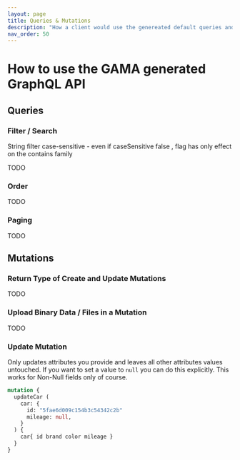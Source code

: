 ```yaml
---
layout: page
title: Queries & Mutations
description: "How a client would use the genereated default queries and mutations."
nav_order: 50
---
```


# How to use the GAMA generated GraphQL API

## Queries

### Filter / Search 

String filter case-sensitive - even if caseSensitive false , flag has only effect on the contains family 

TODO

### Order

TODO

### Paging 

TODO

## Mutations

### Return Type of Create and Update Mutations

TODO

### Upload Binary Data / Files in a Mutation

TODO

### Update Mutation 

Only updates attributes you provide and leaves all other attributes values untouched. If you want to set a value to 
`null` you can do this explicitly. This works for Non-Null fields only of course.

```graphql
mutation {
  updateCar ( 
    car: { 
      id: "5fae6d009c154b3c54342c2b"
      mileage: null, 
    } 
  ) { 
    car{ id brand color mileage } 
  }
}
```
